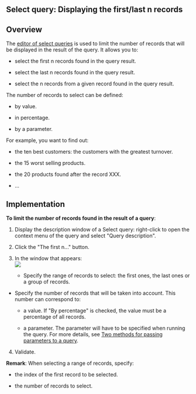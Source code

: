 


## Select query: Displaying the first/last n records
			



<a name="NOTE1"></a>
<a name="NOTE1_1"></a>


## Overview
<a name="overview_ELTTEXTE000119"></a>
The [editor of select queries](../Editeurs/2032049.md) is used to limit the number of records that will be displayed in the result of the query. It allows you to: 

- select the first n records found in the query result.

- select the last n records found in the query result.

- select the n records from a given record found in the query result.




The number of records to select can be defined: 

- by value. 

- in percentage.

- by a parameter.




For example, you want to find out:

- the ten best customers: the customers with the greatest turnover.

- the 15 worst selling products.

- the 20 products found after the record XXX.

- ...




<a name="NOTE2"></a>
<a name="NOTE2_1"></a>


## Implementation
<a name="implementation_ELTTEXTE000143"></a>
**To limit the number of records found in the result of a query**:

1. Display the description window of a Select query: right-click to open the context menu of the query and select "Query description". 

2. Click the "The first n..." button.

3. In the window that appears: <br>![](https://doc.pcsoft.fr/en-US/images/image.awp?langid=3&name=NPremierNDernier20.gif)


	- Specify the range of records to select: the first ones, the last ones or a group of records.  

- Specify the number of records that will be taken into account. This number can correspond to: 

	- a value. 
						If "By percentage" is checked, the value must be a percentage of all records. 

	- a parameter. The parameter will have to be specified when running the query. For more details, see [Two methods for passing parameters to a query](../Editeurs/2032050.md). 

4. Validate.




**Remark**: When selecting a range of records, specify: 

- the index of the first record to be selected. 

- the number of records to select.





